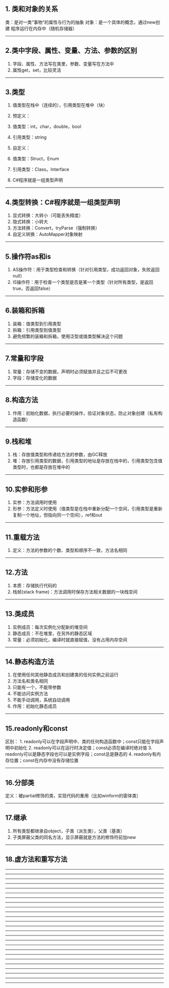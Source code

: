## 1. 类和对象的关系
类：是对一类“事物”的属性与行为的抽象
对象：是一个具体的概念，通过new创建
程序运行在内存中（随机存储器）
**********************************************************************************************************************************************************
## 2.类中字段、属性、变量、方法、参数的区别
1. 字段、属性、方法写在类里，参数、变量写在方法中
2. 属性get，set，比较灵活
**********************************************************************************************************************************************************
## 3.类型
1. 值类型在栈中（连续的），引用类型在堆中（块）
2. 预定义：
  1. 值类型：int，char，double，bool
  2. 引用类型：string
3. 自定义：
  1. 值类型：Struct，Enum

  2. 引用类型：Class，Interface
4. C#程序就是一组类型声明
**********************************************************************************************************************************************************
## 4.类型转换：C#程序就是一组类型声明
1. 显式转换：大转小（可能丢失精度）
2. 隐式转换：小转大
3. 方法转换：Convert，tryParse（强制转换）
4. 自定义转换：AutoMapper对象映射
**********************************************************************************************************************************************************
## 5.操作符as和is
1. AS操作符：用于类型检查和转换（针对引用类型，成功返回对象，失败返回null）
2. IS操作符：用于检查一个类型是否是某一个类型（针对所有类型，是返回true，否返回false）
**********************************************************************************************************************************************************
## 6.装箱和拆箱
1. 装箱：值类型到引用类型
2. 拆箱：引用类型到值类型
3. 避免频繁的装箱和拆箱，使用泛型或值类型解决这个问题
**********************************************************************************************************************************************************
## 7.常量和字段
1. 常量：存储不变的数据，声明时必须赋值并且之后不可更改
2. 字段：存储变化的数据
**********************************************************************************************************************************************************
## 8.构造方法
1. 作用：初始化数据，执行必要的操作，验证对象状态，防止对象创建（私有构造函数）
**********************************************************************************************************************************************************
## 9.栈和堆
1. 栈：存放值类型和传递给方法的参数，由GC释放
2. 堆：存放引用类型的数据，引用类型的地址是存放在栈中的，引用类型包含值类型时，也都是存放在堆中的
**********************************************************************************************************************************************************
## 10.实参和形参
1. 实参：方法调用时使用
2. 形参：方法定义时使用（值类型是在栈中重新分配一个空间，引用类型是重新复制一个地址，但指向同一个空间），ref和out
**********************************************************************************************************************************************************
## 11.重载方法
1. 定义：方法的参数的个数、类型和顺序不一致，方法名相同
**********************************************************************************************************************************************************
## 12.方法
1. 本质：存储执行代码的
2. 栈帧(stack frame)：方法调用时保存方法相关数据的一块栈空间
**********************************************************************************************************************************************************
## 13.类成员
1. 实例成员：每次实例化分配新的堆空间
2. 静态成员：不在堆里，在另外的静态区域
3. 常量：必须初始化，编译时就直接赋值，没有占用内存空间
**********************************************************************************************************************************************************
## 14.静态构造方法
1. 在使用任何其他静态成员和创建类的任何实例之前运行
2. 方法名和类名相同
3. 只能有一个，不能带参数
4. 不能访问实例方法
5. 不能手动调用，系统自动调用
6. 作用：初始化静态成员
**********************************************************************************************************************************************************
## 15.readonly和const
区别：
     1. readonly可以在字段声明中、类的任何构造函数中；const只能在字段声明中初始化
     2. readonly可以在运行时决定值；const必须在编译时绝对值
     3. readonly可以是静态字段也可以是实例字段；const总是静态的
     4. readonly有内存位置；const在内存中没有存储位置
**********************************************************************************************************************************************************
## 16.分部类
定义：被partial修饰的类，实现代码的重用（比如winform的窗体类）
**********************************************************************************************************************************************************
## 17.继承
1. 所有类型都继承自object，子类（派生类），父类（基类）
2. 子类屏蔽父类的同名方法，显示屏蔽就是方法的修饰符前加new
**********************************************************************************************************************************************************
## 18.虚方法和重写方法
**********************************************************************************************************************************************************
**********************************************************************************************************************************************************
**********************************************************************************************************************************************************
**********************************************************************************************************************************************************
**********************************************************************************************************************************************************
**********************************************************************************************************************************************************
**********************************************************************************************************************************************************
**********************************************************************************************************************************************************
**********************************************************************************************************************************************************
**********************************************************************************************************************************************************
**********************************************************************************************************************************************************
**********************************************************************************************************************************************************
**********************************************************************************************************************************************************
**********************************************************************************************************************************************************
**********************************************************************************************************************************************************
**********************************************************************************************************************************************************
**********************************************************************************************************************************************************
**********************************************************************************************************************************************************
**********************************************************************************************************************************************************
**********************************************************************************************************************************************************
**********************************************************************************************************************************************************
**********************************************************************************************************************************************************
**********************************************************************************************************************************************************
**********************************************************************************************************************************************************
**********************************************************************************************************************************************************

